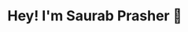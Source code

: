 # Hey! I'm Saurab Prasher 🚀

<!--
**saurab015/saurab015** is a ✨ _special_ ✨ repository because its `README.md` (this file) appears on your GitHub profile.

[![Saurab's GitHub stats](https://github-readme-stats.vercel.app/api?username=saurab015)](https://github.com/saurab015/github-readme-stats)

Here are some ideas to get you started:

- 🔭 I’m currently working on ...
- 🌱 I’m currently learning ...
- 👯 I’m looking to collaborate on ...
- 🤔 I’m looking for help with ...
- 💬 Ask me about ...
- 📫 How to reach me: ...
- 😄 Pronouns: ...
- ⚡ Fun fact: ...
-->
